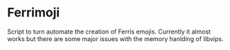 # Ferrimoji
Script to turn automate the creation of Ferris emojis.
Currently it almost works but there are some major issues with the memory hanlding of libvips.
